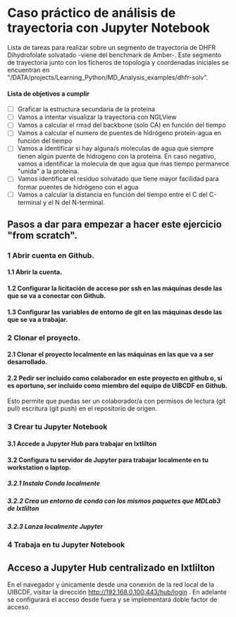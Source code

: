# Caso práctico de análisis de trayectoria con Jupyter Notebook

Lista de tareas para realizar sobre un segmento de trayectoria de DHFR
Dihydrofolate solvatado -viene del benchmark de Amber-. Este segmento de
trayectoria junto con los ficheros de topología y coordenadas iniciales se
encuentran en "/DATA/projects/Learning_Python/MD_Analysis_examples/dhfr-solv".

#### Lista de objetivos a cumplir

- [ ] Graficar la estructura secundaria de la proteina
- [ ] Vamos a intentar visualizar la trayectoria con NGLView
- [ ] Vamos a calcular el rmsd del backbone (solo CA) en función del tiempo
- [ ] Vamos a calcular el numero de puentes de hidrógeno protein-agua en función del tiempo
- [ ] Vamos a identificar si hay alguna/s moleculas de agua que siempre tienen algún puente de hidrogeno con la proteina. En caso negativo, vamos a identificar la molecula de que agua que mas tiempo permanece "unida" a la proteina.
- [ ] Vamos identificar el residuo solvatado que tiene mayor facilidad para formar puentes de hidrógeno con el agua
- [ ] Vamos a calcular la distancia en función del tiempo entre el C del C-terminal y el N del N-terminal.

## Pasos a dar para empezar a hacer este ejercicio "from scratch".

### 1 Abrir cuenta en Github.

#### 1.1 Abrir la cuenta.

#### 1.2 Configurar la licitación de acceso por ssh en las máquinas desde las que se va a conectar con Github.

#### 1.3 Configurar las variables de entorno de git en las máquinas desde las que se va a trabajar.

### 2 Clonar el proyecto.

#### 2.1 Clonar el proyecto localmente en las máquinas en las que va a ser desarrollado.

#### 2.2 Pedir ser incluido como colaborador en este proyecto en github o, si es oportuno, ser incluido como miembro del equipo de UIBCDF en Github.
Esto permite que puedas ser un colaborador/a con permisos de lectura (git pull) escritura (git push) en el repositorio de origen.

### 3 Crear tu Jupyter Notebook

#### 3.1 Accede a Jupyter Hub para trabajar en Ixtlilton

#### 3.2 Configura tu servidor de Jupyter para trabajar localmente en tu workstation o laptop.

##### 3.2.1 Instala Conda localmente

##### 3.2.2 Crea un entorno de conda con los mismos paquetes que MDLab3 de Ixtlilton

##### 3.2.3 Lanza localmente Jupyter

### 4 Trabaja en tu Jupyter Notebook

## Acceso a Jupyter Hub centralizado en Ixtlilton

En el navegador y únicamente desde una conexión de la red local de la UIBCDF, visitar la dirección http://192.168.0.100:443/hub/login .
En adelante se configurará el acceso desde fuera y se implementará doble factor de acceso.



